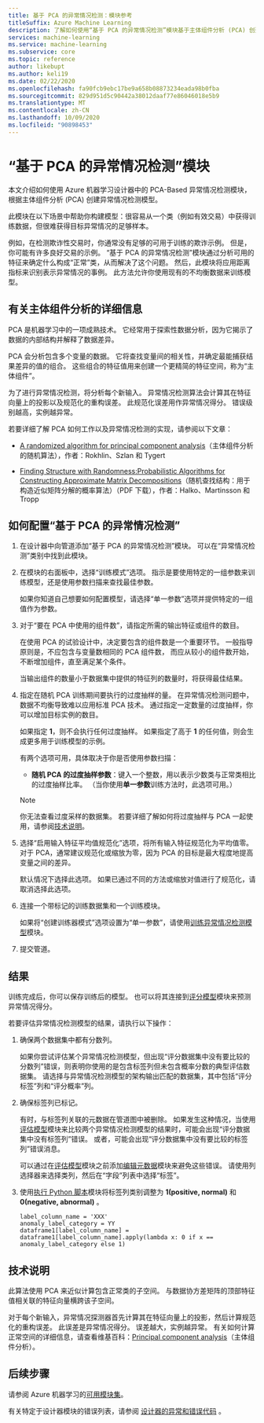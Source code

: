 ```yaml
---
title: 基于 PCA 的异常情况检测：模块参考
titleSuffix: Azure Machine Learning
description: 了解如何使用“基于 PCA 的异常情况检测”模块基于主体组件分析 (PCA) 创建异常情况检测模型。
services: machine-learning
ms.service: machine-learning
ms.subservice: core
ms.topic: reference
author: likebupt
ms.author: keli19
ms.date: 02/22/2020
ms.openlocfilehash: fa90fcb9ebc17be9a658b08873234eada98b0fba
ms.sourcegitcommit: 829d951d5c90442a38012daaf77e86046018e5b9
ms.translationtype: MT
ms.contentlocale: zh-CN
ms.lasthandoff: 10/09/2020
ms.locfileid: "90898453"
---
```

# <a name="pca-based-anomaly-detection-module"></a>“基于 PCA 的异常情况检测”模块

本文介绍如何使用 Azure 机器学习设计器中的 PCA-Based 异常情况检测模块，根据主体组件分析 (PCA) 创建异常情况检测模型。

此模块在以下场景中帮助你构建模型：很容易从一个类（例如有效交易）中获得训练数据，但很难获得目标异常情况的足够样本。 

例如，在检测欺诈性交易时，你通常没有足够的可用于训练的欺诈示例。 但是，你可能有许多良好交易的示例。 “基于 PCA 的异常情况检测”模块通过分析可用的特征来确定什么构成“正常”类，从而解决了这个问题。 然后，此模块将应用距离指标来识别表示异常情况的事例。 此方法允许你使用现有的不均衡数据来训练模型。

## <a name="more-about-principal-component-analysis"></a>有关主体组件分析的详细信息

PCA 是机器学习中的一项成熟技术。 它经常用于探索性数据分析，因为它揭示了数据的内部结构并解释了数据差异。

PCA 会分析包含多个变量的数据。 它将查找变量间的相关性，并确定最能捕获结果差异的值的组合。 这些组合的特征值用来创建一个更精简的特征空间，称为“主体组件”。

为了进行异常情况检测，将分析每个新输入。 异常情况检测算法会计算其在特征向量上的投影以及规范化的重构误差。 此规范化误差用作异常情况得分。 错误级别越高，实例越异常。

若要详细了解 PCA 如何工作以及异常情况检测的实现，请参阅以下文章：

- [A randomized algorithm for principal component analysis](https://arxiv.org/abs/0809.2274)（主体组件分析的随机算法），作者：Rokhlin、Szlan 和 Tygert

- [Finding Structure with Randomness:Probabilistic Algorithms for Constructing Approximate Matrix Decompositions](http://users.cms.caltech.edu/~jtropp/papers/HMT11-Finding-Structure-SIREV.pdf)（随机查找结构：用于构造近似矩阵分解的概率算法）（PDF 下载），作者：Halko、Martinsson 和 Tropp

## <a name="how-to-configure-pca-based-anomaly-detection"></a>如何配置“基于 PCA 的异常情况检测”

1. 在设计器中向管道添加“基于 PCA 的异常情况检测”模块。 可以在“异常情况检测”类别中找到此模块。

2. 在模块的右面板中，选择“训练模式”选项。 指示是要使用特定的一组参数来训练模型，还是使用参数扫描来查找最佳参数。

    如果你知道自己想要如何配置模型，请选择“单一参数”选项并提供特定的一组值作为参数。

3. 对于“要在 PCA 中使用的组件数”，请指定所需的输出特征或组件的数目。

    在使用 PCA 的试验设计中，决定要包含的组件数是一个重要环节。 一般指导原则是，不应包含与变量数相同的 PCA 组件数， 而应从较小的组件数开始，不断增加组件，直至满足某个条件。

    当输出组件的数量小于数据集中提供的特征列的数量时，将获得最佳结果。

4. 指定在随机 PCA 训练期间要执行的过度抽样的量。 在异常情况检测问题中，数据不均衡导致难以应用标准 PCA 技术。 通过指定一定数量的过度抽样，你可以增加目标实例的数目。

    如果指定 **1**，则不会执行任何过度抽样。 如果指定了高于 **1** 的任何值，则会生成更多用于训练模型的示例。

    有两个选项可用，具体取决于你是否使用参数扫描：

    - **随机 PCA 的过度抽样参数**：键入一个整数，用以表示少数类与正常类相比的过度抽样比率。 （当你使用**单一参数**训练方法时，此选项可用。）

    > [!NOTE]
    > 你无法查看过度采样的数据集。 若要详细了解如何将过度抽样与 PCA 一起使用，请参阅[技术说明](#technical-notes)。

5. 选择“启用输入特征平均值规范化”选项，将所有输入特征规范化为平均值零。 对于 PCA，通常建议规范化或缩放为零，因为 PCA 的目标是最大程度地提高变量之间的差异。

    默认情况下选择此选项。 如果已通过不同的方法或缩放对值进行了规范化，请取消选择此选项。

6. 连接一个带标记的训练数据集和一个训练模块。

   如果将“创建训练器模式”选项设置为“单一参数”，请使用[训练异常情况检测模型](train-anomaly-detection-model.md)模块。 

7. 提交管道。

## <a name="results"></a>结果

训练完成后，你可以保存训练后的模型。 也可以将其连接到[评分模型](score-model.md)模块来预测异常情况得分。

若要评估异常情况检测模型的结果，请执行以下操作：

1. 确保两个数据集中都有分数列。

    如果你尝试评估某个异常情况检测模型，但出现“评分数据集中没有要比较的分数列”错误，则表明你使用的是包含标签列但未包含概率分数的典型评估数据集。 请选择与异常情况检测模型的架构输出匹配的数据集，其中包括“评分标签”列和“评分概率”列。

2. 确保标签列已标记。

    有时，与标签列关联的元数据在管道图中被删除。 如果发生这种情况，当使用[评估模型](evaluate-model.md)模块来比较两个异常情况检测模型的结果时，可能会出现“评分数据集中没有标签列”错误。 或者，可能会出现“评分数据集中没有要比较的标签列”错误消息。

    可以通过在[评估模型](evaluate-model.md)模块之前添加[编辑元数据](edit-metadata.md)模块来避免这些错误。 请使用列选择器来选择类列，然后在“字段”列表中选择“标签”。

3. 使用[执行 Python 脚本](execute-python-script.md)模块将标签列类别调整为 **1(positive, normal)** 和 **0(negative, abnormal)** 。

    ````
    label_column_name = 'XXX'
    anomaly_label_category = YY
    dataframe1[label_column_name] = dataframe1[label_column_name].apply(lambda x: 0 if x == anomaly_label_category else 1)
    ````

    
## <a name="technical-notes"></a>技术说明

此算法使用 PCA 来近似计算包含正常类的子空间。 与数据协方差矩阵的顶部特征值相关联的特征向量横跨该子空间。 

对于每个新输入，异常情况探测器首先计算其在特征向量上的投影，然后计算规范化的重构误差。 此误差是异常情况得分。 误差越大，实例越异常。 有关如何计算正常空间的详细信息，请查看维基百科：[Principal component analysis](https://wikipedia.org/wiki/Principal_component_analysis)（主体组件分析）。 


## <a name="next-steps"></a>后续步骤

请参阅 Azure 机器学习的[可用模块集](module-reference.md)。 

有关特定于设计器模块的错误列表，请参阅 [设计器的异常和错误代码](designer-error-codes.md) 。
